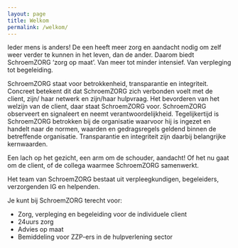 ```yaml
---
layout: page
title: Welkom
permalink: /welkom/
---
```

Ieder mens is anders! De een heeft meer zorg en aandacht nodig om zelf weer verder te kunnen in het leven, dan de ander. Daarom biedt SchroemZORG ‘zorg op maat’. Van meer tot minder intensief. Van verpleging tot begeleiding.

SchroemZORG staat voor betrokkenheid, transparantie en integriteit.  Concreet betekent dit dat SchroemZORG zich verbonden voelt met de client, zijn/ haar netwerk en zijn/haar hulpvraag. Het bevorderen van het welzijn van de client, daar staat SchroemZORG voor. SchroemZORG observeert en signaleert en neemt verantwoordelijkheid. Tegelijkertijd is SchroemZORG betrokken bij de organisatie waarvoor hij is ingezet en handelt naar de normen, waarden en gedragsregels geldend binnen de betreffende organisatie. Transparantie en integriteit zijn daarbij belangrijke kernwaarden.

Een lach op het gezicht, een arm om de schouder, aandacht! Of het nu gaat om de client, of de collega waarmee SchroemZORG samenwerkt.

Het team van SchroemZORG bestaat uit verpleegkundigen, begeleiders, verzorgenden IG en helpenden.

Je kunt bij SchroemZORG terecht voor:

* Zorg, verpleging en begeleiding voor de individuele client
* 24uurs zorg
* Advies op maat
* Bemiddeling voor ZZP-ers in de hulpverlening sector
